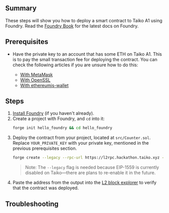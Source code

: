 ## Summary

These steps will show you how to deploy a smart contract to Taiko A1 using Foundry. Read the [Foundry Book](https://book.getfoundry.sh/getting-started/first-steps) for the latest docs on Foundry.

## Prerequisites

- Have the private key to an account that has some ETH on Taiko A1. This is to pay the small transaction fee for deploying the contract. You can check the following articles if you are unsure how to do this:

  - [With MetaMask](https://www.herongyang.com/Ethereum/Ethereum-Account-Public-Private-Key-Example.html)
  - [With OpenSSL](https://gist.github.com/miguelmota/3793b160992b4ea0b616497b8e5aee2f)
  - [With ethereumjs-wallet](https://piyopiyo.medium.com/how-to-generate-ethereum-private-key-and-address-in-local-offline-environment-90294308593c)

## Steps

1. [Install Foundry](https://book.getfoundry.sh/getting-started/installation) (if you haven't already).
2. Create a project with Foundry, and `cd` into it:
   ```sh
   forge init hello_foundry && cd hello_foundry
   ```
3. Deploy the contract from your project, located at `src/Counter.sol`. Replace `YOUR_PRIVATE_KEY` with your private key, mentioned in the previous prerequisites section.
   ```sh
   forge create --legacy --rpc-url https://l2rpc.hackathon.taiko.xyz --private-key YOUR_PRIVATE_KEY src/Counter.sol:Counter
   ```
   > Note: The `--legacy` flag is needed because EIP-1559 is currently disabled on Taiko—there are plans to re-enable it in the future.
4. Paste the address from the output into the [L2 block explorer](https://l2explorer.hackathon.taiko.xyz/) to verify that the contract was deployed.

## Troubleshooting
